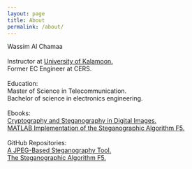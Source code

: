 ```yaml
---
layout: page
title: About
permalink: /about/
---
```

Wassim Al Chamaa<br /><br />
Instructor at [University of Kalamoon.](http://www.uok.edu.sy/)<br />
Former EC Engineer at CERS.<br /><br />
Education:<br />
Master of Science in Telecommunication. <br />
Bachelor of science in electronics engineering.<br /><br />
Ebooks:<br />
[Cryptography and Steganography in Digital Images.](https://www.grin.com/document/382491)<br />
[MATLAB Implementation of the Steganographic Algorithm F5.](https://www.grin.com/document/464340)<br /><br />
GitHub Repositories:<br />
[A JPEG-Based Steganography Tool.](https://github.com/digitnet/m4jpeg)<br />
[The Steganographic Algorithm F5.](https://github.com/digitnet/f5)<br />
